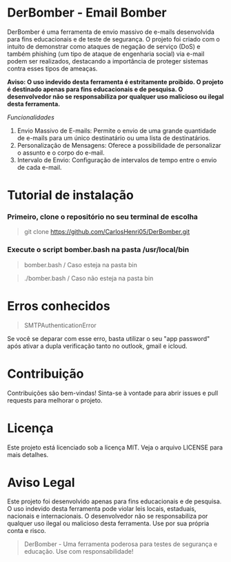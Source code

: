 # DerBomber - Email Bomber
DerBomber é uma ferramenta de envio massivo de e-mails desenvolvida para fins educacionais e de teste de segurança. O projeto foi criado com o intuito de demonstrar como ataques de negação de serviço (DoS) e também phishing (um tipo de ataque de engenharia social) via e-mail podem ser realizados, destacando a importância de proteger sistemas contra esses tipos de ameaças.

**Aviso: O uso indevido desta ferramenta é estritamente proibido. O projeto é destinado apenas para fins educacionais e de pesquisa. O desenvolvedor não se responsabiliza por qualquer uso malicioso ou ilegal desta ferramenta.**

*Funcionalidades*
1. Envio Massivo de E-mails: Permite o envio de uma grande quantidade de e-mails para um único destinatário ou uma lista de destinatários.
2. Personalização de Mensagens: Oferece a possibilidade de personalizar o assunto e o corpo do e-mail.
3. Intervalo de Envio: Configuração de intervalos de tempo entre o envio de cada e-mail.

# Tutorial de instalação 
### Primeiro, clone o repositório no seu terminal de escolha 
>git clone https://github.com/CarlosHenri05/DerBomber.git

### Execute o script bomber.bash na pasta /usr/local/bin
>bomber.bash / Caso esteja na pasta bin

>./bomber.bash / Caso não esteja na pasta bin

# Erros conhecidos

>SMTPAuthenticationError

Se você se deparar com esse erro, basta utilizar o seu "app password" após ativar a dupla verificação tanto no outlook, gmail e icloud. 


# Contribuição
Contribuições são bem-vindas! Sinta-se à vontade para abrir issues e pull requests para melhorar o projeto.

# Licença
Este projeto está licenciado sob a licença MIT. Veja o arquivo LICENSE para mais detalhes.

# Aviso Legal
Este projeto foi desenvolvido apenas para fins educacionais e de pesquisa. O uso indevido desta ferramenta pode violar leis locais, estaduais, nacionais e internacionais. O desenvolvedor não se responsabiliza por qualquer uso ilegal ou malicioso desta ferramenta. Use por sua própria conta e risco.

> DerBomber - Uma ferramenta poderosa para testes de segurança e educação. Use com responsabilidade!
